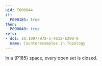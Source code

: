```yaml
---
uid: T000044
if:
  P000185: true
then:
  P000049: true
refs:
- doi: 10.1007/978-1-4612-6290-9
  name: Counterexamples in Topology
---
```


In a {P185} space, every open set is closed.
